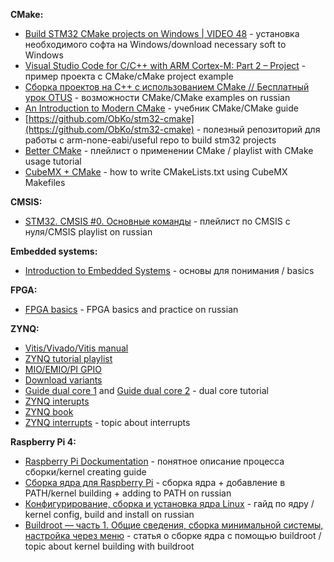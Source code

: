 __CMake:__
- [Build STM32 CMake projects on Windows | VIDEO 48](https://www.youtube.com/watch?v=KbnHT1SoOj0&t=319s&ab_channel=MatejBlag%C5%A1i%C4%8D) - установка необходимого софта на Windows/download necessary soft to Windows
- [Visual Studio Code for C/C++ with ARM Cortex-M: Part 2 – Project](https://mcuoneclipse.com/2021/05/04/visual-studio-code-for-c-c-with-arm-cortex-m-part-2/) - пример проекта с CMake/cMake project example
- [Сборка проектов на C++ с использованием CMake // Бесплатный урок OTUS](https://www.youtube.com/watch?v=LZwEtbc9gEA&list=PLO3JODDnUPVnoiIumyQpIPGrEHe9D7lod&ab_channel=OTUS%D0%9E%D0%BD%D0%BB%D0%B0%D0%B9%D0%BD-%D0%BE%D0%B1%D1%80%D0%B0%D0%B7%D0%BE%D0%B2%D0%B0%D0%BD%D0%B8%D0%B5) - возможности CMake/CMake examples on russian
- [An Introduction to Modern CMake](https://cliutils.gitlab.io/modern-cmake/) - учебник CMake/CMake guide
- [https://github.com/ObKo/stm32-cmake](https://github.com/ObKo/stm32-cmake) - полезный репозиторий для работы с arm-none-eabi/useful repo to build stm32 projects
- [Better CMake](https://www.youtube.com/playlist?list=PL8i3OhJb4FNV10aIZ8oF0AA46HgA2ed8g) - плейлист о применении CMake / playlist with CMake usage tutorial
- [CubeMX + CMake](https://zenembed.com/cmake-cubemx) - how to write CMakeLists.txt using CubeMX Makefiles 


__CMSIS:__
- [STM32. CMSIS #0. Основные команды](https://www.youtube.com/watch?v=q8Y4mMofvlo&list=PL9lkEHy8EJU9rsMIawXlRMQgcplo_Yezr&ab_channel=NR.electronics) - плейлист по CMSIS с нуля/CMSIS playlist on russian


__Embedded systems:__
- [Introduction to Embedded Systems](https://www.coursera.org/learn/introduction-embedded-systems/)  - основы для понимания / basics

__FPGA:__
- [FPGA basics](https://drive.google.com/file/d/1ajMGKmnFGHCyy38IsgC-U8IyT3H-ekiF/view?usp=sharing) - FPGA basics and practice on russian

__ZYNQ:__
- [Vitis/Vivado/Vitis manual](https://www.xilinx.com/content/dam/xilinx/support/documents/sw_manuals/xilinx2019_1/ug1165-zynq-embedded-design-tutorial.pdf)
- [ZYNQ tutorial playlist](https://www.youtube.com/playlist?list=PL_Nji0JOuXg3QpmlzqZmDFDBcIIflpdwA)
- [MIO/EMIO/PI GPIO ](https://russianblogs.com/article/5669127644/)
- [Download variants](https://allaboutfpga.com/boot-from-sd-card-spi-flash-using-edge-zynq-soc-fpga-kit/)
- [Guide dual core 1](https://www.hackster.io/whitney-knitter/dual-arm-hello-world-on-zynq-using-vitis-9fc8b7) and [Guide dual core 2](https://docs.xilinx.com/v/u/en-US/xapp1079-amp-bare-metal-cortex-a9) - dual core tutorial
- [ZYNQ interupts](https://prof.bht-berlin.de/fileadmin/prof/svoss/CES/Datenblaetter/how-to-use-interrupts-on-zynqsoc.pdf)
- [ZYNQ book](https://is.muni.cz/el/1433/jaro2015/PV191/um/The_Zynq_Book_ebook.pdf)
- [ZYNQ interrupts](https://support.xilinx.com/s/question/0D52E00006hpN1MSAU/gic-setup-in-baremetal-amp-architecture?language=en_US) - topic about interrupts

__Raspberry Pi 4:__
- [Raspberry Pi Dockumentation](https://www.raspberrypi.com/documentation/computers/linux_kernel.html) - понятное описание процесса сборки/kernel creating guide
- [Сборка ядра для Raspberry Pi](https://blablacode.ru/raspberry-pi/562) - сборка ядра + добавление в PATH/kernel building + adding to PATH on russian
- [Конфигурирование, сборка и установка ядра Linux](https://www.youtube.com/watch?v=1Yc-u5IyufI&ab_channel=SpecialistTV) - гайд по ядру / kernel config, build and install on russian
- [Buildroot — часть 1. Общие сведения, сборка минимальной системы, настройка через меню](https://habr.com/ru/post/448638/) - статья о сборке ядра с помощью buildroot / topic about kernel building with buildroot

